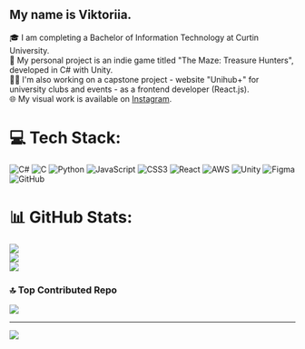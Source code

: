 ## My name is Viktoriia. 

🎓 I am completing a Bachelor of Information Technology at Curtin University. <br/>
👾 My personal project is an indie game titled "The Maze: Treasure Hunters", developed in C# with Unity. <br/>
✍🏻 I'm also working on a capstone project  - website "Unihub+" for university clubs and events - as a frontend developer (React.js). <br/>
🌐 My visual work is available on [Instagram](https://www.instagram.com/viktoriia.games?igsh=M2F4ODR6cmt0ZzAw&utm_source=qr). <br/>


# 💻 Tech Stack:
![C#](https://img.shields.io/badge/c%23-%23239120.svg?style=flat&logo=csharp&logoColor=white) ![C](https://img.shields.io/badge/c-%2300599C.svg?style=flat&logo=c&logoColor=white) ![Python](https://img.shields.io/badge/python-3670A0?style=flat&logo=python&logoColor=ffdd54) ![JavaScript](https://img.shields.io/badge/javascript-%23323330.svg?style=flat&logo=javascript&logoColor=%23F7DF1E) ![CSS3](https://img.shields.io/badge/css3-%231572B6.svg?style=flat&logo=css3&logoColor=white) ![React](https://img.shields.io/badge/react-%2320232a.svg?style=flat&logo=react&logoColor=%2361DAFB) ![AWS](https://img.shields.io/badge/AWS-%23FF9900.svg?style=flat&logo=amazon-aws&logoColor=white) ![Unity](https://img.shields.io/badge/unity-%23000000.svg?style=flat&logo=unity&logoColor=white) ![Figma](https://img.shields.io/badge/figma-%23F24E1E.svg?style=flat&logo=figma&logoColor=white) ![GitHub](https://img.shields.io/badge/github-%23121011.svg?style=flat&logo=github&logoColor=white)
# 📊 GitHub Stats:
![](https://github-readme-stats.vercel.app/api?username=Vusalcor&theme=midnight-purple&hide_border=true&include_all_commits=true&count_private=false)<br/>
![](https://nirzak-streak-stats.vercel.app/?user=Vusalcor&theme=midnight-purple&hide_border=true)<br/>
![](https://github-readme-stats.vercel.app/api/top-langs/?username=Vusalcor&theme=midnight-purple&hide_border=true&include_all_commits=true&count_private=false&layout=compact)

### 🔝 Top Contributed Repo
![](https://github-contributor-stats.vercel.app/api?username=Vusalcor&limit=5&theme=midnight-purple&combine_all_yearly_contributions=true)

---
[![](https://visitcount.itsvg.in/api?id=Vusalcor&icon=0&color=10)](https://visitcount.itsvg.in)
